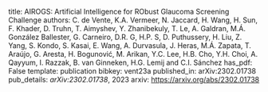 title: AIROGS: Artificial Intelligence for RObust Glaucoma Screening Challenge
authors: C. de Vente, K.A. Vermeer, N. Jaccard, H. Wang, H. Sun, F. Khader, D. Truhn, T. Aimyshev, Y. Zhanibekuly, T. Le, A. Galdran, M.Á. González Ballester, G. Carneiro, D.R. G, H.P. S, D. Puthussery, H. Liu, Z. Yang, S. Kondo, S. Kasai, E. Wang, A. Durvasula, J. Heras, M.Á. Zapata, T. Araújo, G. Aresta, H. Bogunović, M. Arikan, Y.C. Lee, H.B. Cho, Y.H. Choi, A. Qayyum, I. Razzak, B. van Ginneken, H.G. Lemij and C.I. Sánchez
has_pdf: False
template: publication
bibkey: vent23a
published_in: arXiv:2302.01738
pub_details: <i>arXiv:2302.01738</i>, 2023
arxiv: https://arxiv.org/abs/2302.01738
